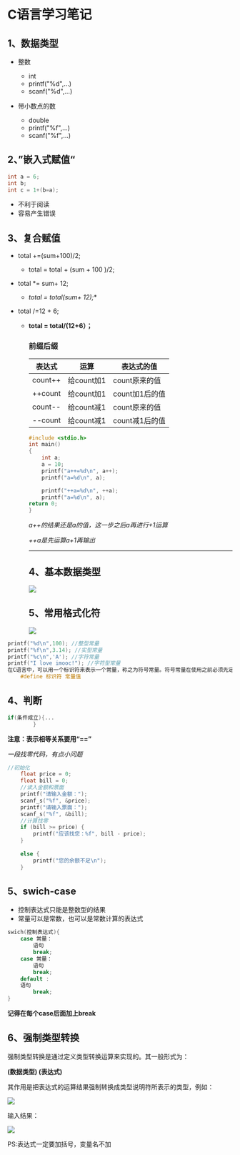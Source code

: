 # C语言学习笔记

## 1、数据类型

- 整数
  - int
  - printf("%d",...)
  - scanf("%d",...)

- 带小数点的数
  - double
  - printf("%f",...)
  - scanf("%f",...)

## 2、”嵌入式赋值“

```c
int a = 6;
int b;
int c = 1+(b=a);
```

- 不利于阅读
- 容易产生错误

## 3、复合赋值

- total +=(sum+100)/2;
  - total = total + (sum + 100 )/2;

- total *= sum+ 12;
  - **total = total*(sum+ 12);**

- total /=12 + 6;

  - **total = total/(12+6）；**

    ### 前缀后缀

    | 表达式  | 运算       | 表达式的值     |
    | ------- | ---------- | -------------- |
    | count++ | 给count加1 | count原来的值  |
    | ++count | 给count加1 | count加1后的值 |
    | count-- | 给count减1 | count原来的值  |
    | --count | 给count减1 | count减1后的值 |

    

    ```c
    #include <stdio.h>
    int main()
    {
    	int a;
    	a = 10;
    	printf("a++=%d\n", a++);
    	printf("a=%d\n", a);
    
    	printf("++a=%d\n", ++a);
    	printf("a=%d\n", a);
    return 0;
    }
    ```

    *a++的结果还是a的值，这一步之后a再进行+1运算*

    *++a是先运算a+1再输出*

    ---

    ## 4、基本数据类型
    
    ![](https://img.mukewang.com/547fd0af0001b55b06300091.jpg)
    
    ## 5、常用格式化符
    
    ![](https://img.mukewang.com/54856b620001e2ad04880099.jpg)

```c
printf("%d\n",100); //整型常量
printf("%f\n",3.14); //实型常量
printf("%c\n",'A'); //字符常量
printf("I love imooc!"); //字符型常量
在C语言中，可以用一个标识符来表示一个常量，称之为符号常量。符号常量在使用之前必须先定义，其一般形式为：
    #define 标识符 常量值
```

## 4、判断

``` c
if(条件成立){...
        }
```

**注意：表示相等关系要用“==”**

*一段找零代码，有点小问题*

```c
//初始化
	float price = 0;
	float bill = 0;
	//读入金额和票面
	printf("请输入金额：");
	scanf_s("%f", &price);
	printf("请输入票面：");
	scanf_s("%f", &bill);
	//计算找零
	if (bill >= price) {
		printf("应该找您：%f", bill - price);
	}
	
	else {
		printf("您的余额不足\n");
	}
```

## 5、swich-case

- 控制表达式只能是整数型的结果
- 常量可以是常数，也可以是常数计算的表达式

```c
swich(控制表达式){
    case 常量：
        语句
        break;
    case 常量：
        语句
        break;
    default :
    语句
        break;
}
```

**记得在每个case后面加上break**

## 6、强制类型转换

强制类型转换是通过定义类型转换运算来实现的。其一般形式为：

 **(数据类型) (表达式)** 

其作用是把表达式的运算结果强制转换成类型说明符所表示的类型，例如：

![](https://img.mukewang.com/5492b8960001b56b03870081.jpg)

输入结果：

![](https://img.mukewang.com/54801a8b0001ffe700830051.jpg)

PS:表达式一定要加括号，变量名不加

